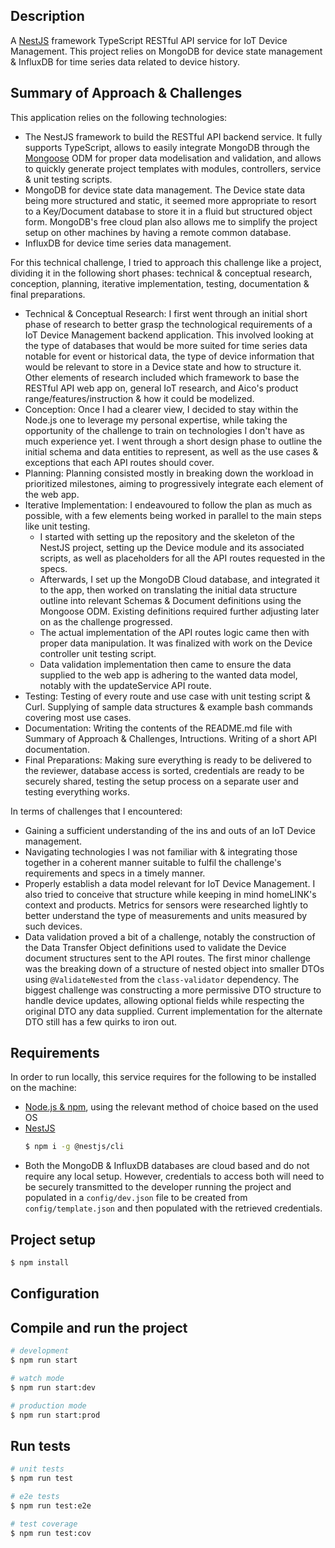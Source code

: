 ## Description

A [NestJS](https://github.com/nestjs/nest) framework TypeScript RESTful API service for IoT Device Management. This project relies on MongoDB for device state management & InfluxDB for time series data related to device history.

## Summary of Approach & Challenges

This application relies on the following technologies:
- The NestJS framework to build the RESTful API backend service. It fully supports TypeScript, allows to easily integrate MongoDB through the [Mongoose](https://mongoosejs.com/) ODM for proper data modelisation and validation, and allows to quickly generate project templates with modules, controllers, service & unit testing scripts.
- MongoDB for device state data management. The Device state data being more structured and static, it seemed more appropriate to resort to a Key/Document database to store it in a fluid but structured object form. MongoDB's free cloud plan also allows me to simplify the project setup on other machines by having a remote common database.
- InfluxDB for device time series data management.

For this technical challenge, I tried to approach this challenge like a project, dividing it in the following short phases: technical & conceptual research, conception, planning, iterative implementation, testing, documentation & final preparations.
- Technical & Conceptual Research: I first went through an initial short phase of research to better grasp the technological requirements of a IoT Device Management backend application. This involved looking at the type of databases that would be more suited for time series data notable for event or historical data, the type of device information that would be relevant to store in a Device state and how to structure it. Other elements of research included which framework to base the RESTful API web app on, general IoT research, and Aico's product range/features/instruction & how it could be modelized.
- Conception: Once I had a clearer view, I decided to stay within the Node.js one to leverage my personal expertise, while taking the opportunity of the challenge to train on technologies I don't have as much experience yet. I went through a short design phase to outline the initial schema and data entities to represent, as well as the use cases & exceptions that each API routes should cover.
- Planning: Planning consisted mostly in breaking down the workload in prioritized milestones, aiming to progressively integrate each element of the web app. 
- Iterative Implementation: I endeavoured to follow the plan as much as possible, with a few elements being worked in parallel to the main steps like unit testing. 
  - I started with setting up the repository and the skeleton of the NestJS project, setting up the Device module and its associated scripts, as well as placeholders for all the API routes requested in the specs.
  - Afterwards, I set up the MongoDB Cloud database, and integrated it to the app, then worked on translating the initial data structure outline into relevant Schemas & Document definitions using the Mongoose ODM. Existing definitions required further adjusting later on as the challenge progressed.
  - The actual implementation of the API routes logic came then with proper data manipulation. It was finalized with work on the Device controller unit testing script.
  - Data validation implementation then came to ensure the data supplied to the web app is adhering to the wanted data model, notably with the updateService API route.
- Testing: Testing of every route and use case with unit testing script & Curl. Supplying of sample data structures & example bash commands covering most use cases.
- Documentation: Writing the contents of the README.md file with Summary of Approach & Challenges, Intructions. Writing of a short API documentation.
- Final Preparations: Making sure everything is ready to be delivered to the reviewer, database access is sorted, credentials are ready to be securely shared, testing the setup process on a separate user and testing everything works.

In terms of challenges that I encountered:
- Gaining a sufficient understanding of the ins and outs of an IoT Device management.
- Navigating technologies I was not familiar with & integrating those together in a coherent manner suitable to fulfil the challenge's requirements and specs in a timely manner.
- Properly establish a data model relevant for IoT Device Management. I also tried to conceive that structure while keeping in mind homeLINK's context and products. Metrics for sensors were researched lightly to better understand the type of measurements and units measured by such devices.
- Data validation proved a bit of a challenge, notably the construction of the Data Transfer Object definitions used to validate the Device document structures sent to the API routes. The first minor challenge was the breaking down of a structure of nested object into smaller DTOs using `@ValidateNested` from the `class-validator` dependency. The biggest challenge was constructing a more permissive DTO structure to handle device updates, allowing optional fields while respecting the original DTO any data supplied. Current implementation for the alternate DTO still has a few quirks to iron out.


## Requirements

In order to run locally, this service requires for the following to be installed on the machine:
  - [Node.js & npm](https://docs.npmjs.com/downloading-and-installing-node-js-and-npm), using the relevant method of choice based on the used OS
  - [NestJS](https://docs.nestjs.com/first-steps) 
      ```bash
      $ npm i -g @nestjs/cli
      ```
  - Both the MongoDB & InfluxDB databases are cloud based and do not require any local setup. However, credentials to access both will need to be securely transmitted to the developer running the project and populated in a `config/dev.json` file to be created from `config/template.json` and then populated with the retrieved credentials.

## Project setup

```bash
$ npm install
```

## Configuration

## Compile and run the project

```bash
# development
$ npm run start

# watch mode
$ npm run start:dev

# production mode
$ npm run start:prod
```

## Run tests

```bash
# unit tests
$ npm run test

# e2e tests
$ npm run test:e2e

# test coverage
$ npm run test:cov
```
